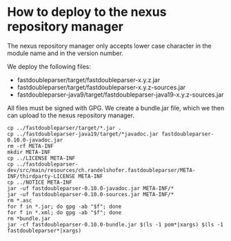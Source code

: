 # How to deploy to the nexus repository manager

The nexus repository manager only accepts lower case character in the module name and in the version
number.

We deploy the following files:

- fastdoubleparser/target/fastdoubleparser-x.y.z.jar
- fastdoubleparser/target/fastdoubleparser-x.y.z-sources.jar
- fastdoubleparser-java9/target/fastdoubleparser-java19-x.y.z-sources.jar


All files must be signed with GPG. We create a bundle.jar file, which we then
can upload to the nexus repository manager.

```shell
cp ../fastdoubleparser/target/*.jar .
cp ../fastdoubleparser-java19/target/*javadoc.jar fastdoubleparser-0.10.0-javadoc.jar
rm -rf META-INF
mkdir META-INF 
cp ../LICENSE META-INF
cp ../fastdoubleparser-dev/src/main/resources/ch.randelshofer.fastdoubleparser/META-INF/thirdparty-LICENSE META-INF
cp ../NOTICE META-INF
jar -uf fastdoubleparser-0.10.0-javadoc.jar META-INF/*
jar -uf fastdoubleparser-0.10.0-sources.jar META-INF/*
rm *.asc
for f in *.jar; do gpg -ab "$f"; done
for f in *.xml; do gpg -ab "$f"; done
rm *bundle.jar
jar -cf fastdoubleparser-0.10.0-bundle.jar $(ls -1 pom*|xargs) $(ls -1 fastdoubleparser*|xargs)
```
